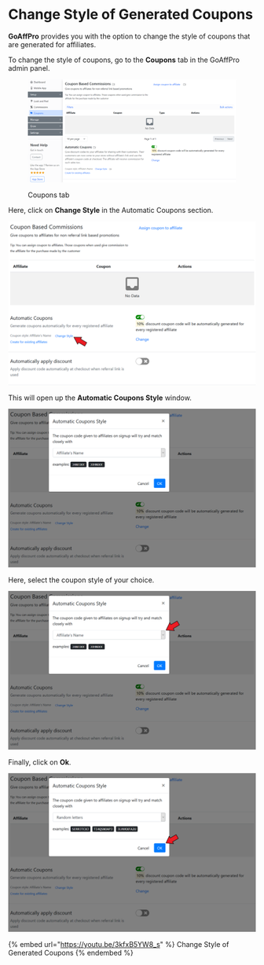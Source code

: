 # Change Style of Generated Coupons

**GoAffPro** provides you with the option to change the style of coupons that are generated for affiliates.

To change the style of coupons, go to the **Coupons** tab in the GoAffPro admin panel.

<figure><img src="../../.gitbook/assets/image (3455).png" alt=""><figcaption><p>Coupons tab</p></figcaption></figure>

Here, click on **Change Style** in the Automatic Coupons section.

![Click on Change Style](<../../.gitbook/assets/Annotation 2020-01-21 200750.png>)

This will open up the **Automatic Coupons Style** window.

![Automatic Coupons Style](<../../.gitbook/assets/Annotation 2020-01-21 201157 (2).png>)

Here, select the coupon style of your choice.

![Select the style of coupon](<../../.gitbook/assets/Annotation 2020-01-21 201157.png>)

Finally, click on **Ok**.

![](<../../.gitbook/assets/Annotation 2020-01-21 202723.png>)

{% embed url="https://youtu.be/3kfxB5YW8_s" %}
Change Style of Generated Coupons
{% endembed %}
